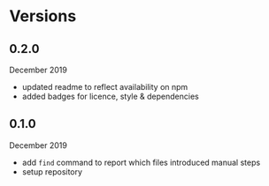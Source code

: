 # Versions

## 0.2.0

December 2019

- updated readme to reflect availability on npm
- added badges for licence, style & dependencies

## 0.1.0

December 2019

- add `find` command to report which files introduced manual steps
- setup repository
